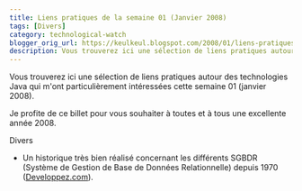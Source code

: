 ```yaml
---
title: Liens pratiques de la semaine 01 (Janvier 2008)
tags: [Divers]
category: technological-watch
blogger_orig_url: https://keulkeul.blogspot.com/2008/01/liens-pratiques-de-la-semaine.html
description: Vous trouverez ici une sélection de liens pratiques autour des technologies Java qui m'ont particulièrement intéressées cette semaine 01 (janvier 2008).
---
```


Vous trouverez ici une sélection de liens pratiques autour des technologies Java qui m'ont particulièrement intéressées cette semaine 01 (janvier 2008).

Je profite de ce billet pour vous souhaiter à toutes et à tous une excellente année 2008.

Divers  

* Un historique très bien réalisé concernant les différents SGBDR (Système de Gestion de Base de Données Relationnelle) depuis 1970 ([Developpez.com](https://fadace.developpez.com/sgbdcmp/story/)).